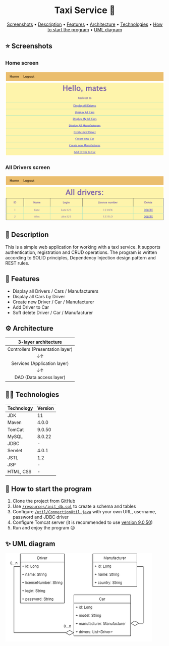 <h1 align="center">
  Taxi Service 🚕
</h1>

<p align="center">
  <a href="#-screenshots">Screenshots</a> •
  <a href="#-description">Description</a> •
  <a href="#-features">Features</a> •
  <a href="#-architecture">Architecture</a> •
  <a href="#-technologies">Technologies</a> •
  <a href="#-how-to-start-the-program">How to start the program</a> •
  <a href="#-uml-diagram">UML diagram</a>
</p>

## ⭐ Screenshots
### Home screen
<img src="img/home.png" alt="Home page" width="652">

### All Drivers screen
<img src="img/drivers.png" alt="All Drivers page" width="652">

## 📃 Description
This is a simple web application for working with a taxi service. It supports authentication, registration and CRUD operations.
The program is written according to SOLID principles, Dependency Injection design pattern and REST rules.

## 🚀 Features
* Display all Drivers / Cars / Manufacturers
* Display all Cars by Driver
* Create new Driver / Car / Manufacturer
* Add Driver to Car
* Soft delete Driver / Car / Manufacturer

## ⚙ Architecture
|       3-layer architecture       |
|:--------------------------------:|
| Controllers (Presentation layer) |
|                ↓↑                |
|   Services (Application layer)   |
|                ↓↑                |
|     DAO (Data access layer)      |

## 🧑‍💻 Technologies
| Technology | Version |
|:-----------|:--------|
| JDK        | 11      |
| Maven      | 4.0.0   |
| TomCat     | 9.0.50  |
| MySQL      | 8.0.22  |
| JDBC       | -       |
| Servlet    | 4.0.1   |
| JSTL       | 1.2     |
| JSP        | -       |
| HTML, CSS  | -       |

## 📎 How to start the program
1. Clone the project from GitHub
2. Use [`/resources/init_db.sql`](https://github.com/Pavlo-Gook/taxi-service/edit/main/resources/init_db.sql) to create a schema and tables
3. Configure [`/util/ConnectionUtil.java`](https://github.com/Pavlo-Gook/taxi-service/edit/main/java/taxi/util/ConnectionUtil.java#L9) with your own URL, username, password and JDBC driver
4. Configure Tomcat server (it is recommended to use [version 9.0.50](https://archive.apache.org/dist/tomcat/tomcat-9/v9.0.50/bin/))
5. Run and enjoy the program 😉

## ✨ UML diagram
![UML diagram](img/uml.png)

